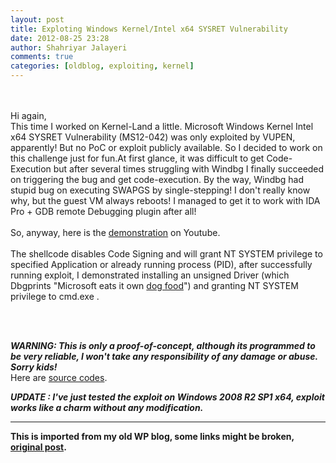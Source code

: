 ```yaml
---
layout: post
title: Exploting Windows Kernel/Intel x64 SYSRET Vulnerability
date: 2012-08-25 23:28
author: Shahriyar Jalayeri
comments: true
categories: [oldblog, exploiting, kernel]
---
```




<br><br>Hi again,
<br>This time I worked on Kernel-Land a little. Microsoft Windows Kernel Intel x64 SYSRET Vulnerability (MS12-042) was only exploited by VUPEN, apparently! But no PoC or exploit publicly available. So I decided to work on this challenge just for fun.At first glance, it was difficult to get Code-Execution but after several times struggling with Windbg I finally succeeded on triggering the bug and get code-execution. By the way, Windbg had stupid bug on executing SWAPGS by single-stepping! I don't really know why, but the guest VM always reboots! I managed to get it to work with IDA Pro + GDB remote Debugging plugin after all!
<br><br>So, anyway, here is the <a href="http://www.youtube.com/watch?v=U-AWUPRcvRg">demonstration</a> on Youtube.
<br><br>The shellcode disables Code Signing and will grant NT SYSTEM privilege to specified Application or already running process (PID), after successfully running exploit, I demonstrated installing an unsigned Driver (which Dbgprints "Microsoft eats it own <a href="http://en.wikipedia.org/wiki/Eating_your_own_dog_food" target="_blank">dog food</a>") and granting NT SYSTEM privilege to cmd.exe .

<img src="https://www.exploit-db.com/screenshots/idlt21000/screen-shot-2012-08-27-at-100534-am.png" alt="">

<br><br><em><strong>WARNING: This is only a proof-of-concept, although its programmed to be very reliable, I won't take any responsibility of any damage or abuse. Sorry kids!</strong></em>
<br>Here are <a href="https://gitlab.com/shahjal/sysret-exp">source codes</a>.

<em><strong>UPDATE : I've just tested the exploit on Windows 2008 R2 SP1 x64, exploit works like a charm without any modification.</strong></em>

--- 

<p><strong>This is imported from my old WP blog, some links might be broken, <a href="https://repret.wordpress.com/2012/08/25/windows-kernel-intel-x64-sysret-vulnerability-code-signing-bypass-bonus/">original post</a>.</strong></p>
